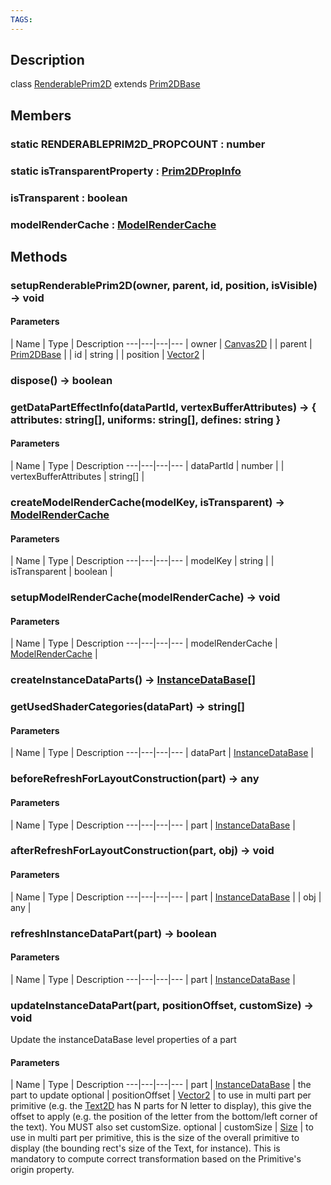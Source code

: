 ```yaml
---
TAGS:
---
```

## Description

class [RenderablePrim2D](/classes/2.4/RenderablePrim2D) extends [Prim2DBase](/classes/2.4/Prim2DBase)



## Members

### static RENDERABLEPRIM2D_PROPCOUNT : number



### static isTransparentProperty : [Prim2DPropInfo](/classes/2.4/Prim2DPropInfo)



### isTransparent : boolean



### modelRenderCache : [ModelRenderCache](/classes/2.4/ModelRenderCache)



## Methods

### setupRenderablePrim2D(owner, parent, id, position, isVisible) &rarr; void



#### Parameters
 | Name | Type | Description
---|---|---|---
 | owner | [Canvas2D](/classes/2.4/Canvas2D) | 
 | parent | [Prim2DBase](/classes/2.4/Prim2DBase) | 
 | id | string | 
 | position | [Vector2](/classes/2.4/Vector2) | 
### dispose() &rarr; boolean


### getDataPartEffectInfo(dataPartId, vertexBufferAttributes) &rarr; { attributes: string[],  uniforms: string[],  defines: string }



#### Parameters
 | Name | Type | Description
---|---|---|---
 | dataPartId | number | 
 | vertexBufferAttributes | string[] | 
### createModelRenderCache(modelKey, isTransparent) &rarr; [ModelRenderCache](/classes/2.4/ModelRenderCache)



#### Parameters
 | Name | Type | Description
---|---|---|---
 | modelKey | string | 
 | isTransparent | boolean | 
### setupModelRenderCache(modelRenderCache) &rarr; void



#### Parameters
 | Name | Type | Description
---|---|---|---
 | modelRenderCache | [ModelRenderCache](/classes/2.4/ModelRenderCache) | 

### createInstanceDataParts() &rarr; [InstanceDataBase](/classes/2.4/InstanceDataBase)[]


### getUsedShaderCategories(dataPart) &rarr; string[]



#### Parameters
 | Name | Type | Description
---|---|---|---
 | dataPart | [InstanceDataBase](/classes/2.4/InstanceDataBase) | 

### beforeRefreshForLayoutConstruction(part) &rarr; any



#### Parameters
 | Name | Type | Description
---|---|---|---
 | part | [InstanceDataBase](/classes/2.4/InstanceDataBase) | 

### afterRefreshForLayoutConstruction(part, obj) &rarr; void



#### Parameters
 | Name | Type | Description
---|---|---|---
 | part | [InstanceDataBase](/classes/2.4/InstanceDataBase) | 
 | obj | any | 
### refreshInstanceDataPart(part) &rarr; boolean



#### Parameters
 | Name | Type | Description
---|---|---|---
 | part | [InstanceDataBase](/classes/2.4/InstanceDataBase) | 

### updateInstanceDataPart(part, positionOffset, customSize) &rarr; void

Update the instanceDataBase level properties of a part

#### Parameters
 | Name | Type | Description
---|---|---|---
 | part | [InstanceDataBase](/classes/2.4/InstanceDataBase) |  the part to update
optional | positionOffset | [Vector2](/classes/2.4/Vector2) |  to use in multi part per primitive (e.g. the [Text2D](/classes/2.4/Text2D) has N parts for N letter to display), this give the offset to apply (e.g. the position of the letter from the bottom/left corner of the text). You MUST also set customSize.
optional | customSize | [Size](/classes/2.4/Size) |  to use in multi part per primitive, this is the size of the overall primitive to display (the bounding rect's size of the Text, for instance). This is mandatory to compute correct transformation based on the Primitive's origin property.

